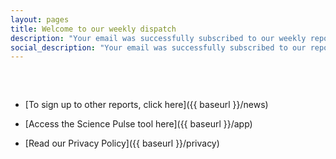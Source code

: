 ```yaml
---
layout: pages
title: Welcome to our weekly dispatch
description: "Your email was successfully subscribed to our weekly report, sent every Friday morning"
social_description: "Your email was successfully subscribed to our report"
---
```


<style>
ul{
margin-top: 60px;
}
</style>

* [To sign up to other reports, click here]({{ baseurl }}/news)

* [Access the Science Pulse tool here]({{ baseurl }}/app)

* [Read our Privacy Policy]({{ baseurl }}/privacy)
